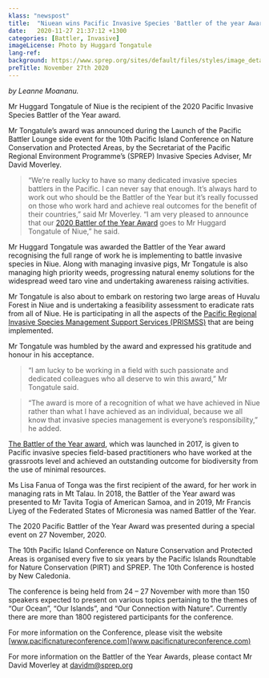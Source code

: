 ```yaml
---
klass: "newspost"
title:  "Niuean wins Pacific Invasive Species 'Battler of the year Award'"
date:   2020-11-27 21:37:12 +1300
categories: [Battler, Invasive]
imageLicense: Photo by Huggard Tongatule
lang-ref: 
background: https://www.sprep.org/sites/default/files/styles/image_detai_670_400_/public/images/news/IMG_20150916_101333_b.jpg?itok=WiXD6fs3/600x300
preTitle: November 27th 2020
---
```

*by Leanne Moananu.*

Mr Huggard Tongatule of Niue is the recipient of the 2020 Pacific Invasive Species Battler of the Year award. 

Mr Tongatule’s award was announced during the Launch of the Pacific Battler Lounge side event for the 10th Pacific Island Conference on Nature Conservation and Protected Areas, by the Secretariat of the Pacific Regional Environment Programme’s (SPREP) Invasive Species Adviser, Mr David Moverley. 

>“We’re really lucky to have so many dedicated invasive species battlers in the Pacific. I can never say that enough. It’s always hard to work out who should be the Battler of the Year but it’s really focussed on those who work hard and achieve real outcomes for the benefit of their countries,” said Mr Moverley.
“I am very pleased to announce that our [2020 Battler of the Year Award](https://www.youtube.com/watch?v=jCMY4qq-WaI&feature=youtu.be) goes to Mr Huggard Tongatule of Niue,” he said.  

Mr Huggard Tongatule was awarded the Battler of the Year award recognising the full range of work he is implementing to battle invasive species in Niue.  Along with managing invasive pigs, Mr Tongatule is also managing high priority weeds, progressing natural enemy solutions for the widespread weed taro vine and undertaking awareness raising activities. 

Mr Tongatule is also about to embark on restoring two large areas of Huvalu Forest in Niue and is undertaking a feasibility assessment to eradicate rats from all of Niue. He is participating in all the aspects of the [Pacific Regional Invasive Species Management Support Services (PRISMSS)](https://www.sprep.org/invasive-species-management-in-the-pacific/prismss)  that are being implemented. 

Mr Tongatule was humbled by the award and expressed his gratitude and honour in his acceptance. 

>“I am lucky to be working in a field with such passionate and dedicated colleagues who all deserve to win this award,” Mr Tongatule said.

>“The award is more of a recognition of what we have achieved in Niue rather than what I have achieved as an individual, because we all know that invasive species management is everyone’s responsibility,” he added. 

[The Battler of the Year award](https://www.sprep.org/pacific-invasive-species-battler-of-the-year), which  was launched in 2017, is given to Pacific invasive species field-based practitioners who have worked at the grassroots level and achieved an outstanding outcome for biodiversity from the use of minimal resources. 

Ms Lisa Fanua of Tonga was the first recipient of the award, for her work in managing rats in Mt Talau. In 2018, the Battler of the Year award was presented to Mr Tavita Togia of American Samoa, and in 2019, Mr Francis Liyeg of the Federated States of Micronesia was named Battler of the Year. 

The 2020 Pacific Battler of the Year Award was presented during a special event on 27 November, 2020.

The 10th Pacific Island Conference on Nature Conservation and Protected Areas is organised every five to six years by the Pacific Islands Roundtable for Nature Conservation (PIRT) and SPREP. The 10th Conference is hosted by New Caledonia. 

The conference is being held from 24 – 27 November with more than 150 speakers expected to present on various topics pertaining to the themes of “Our Ocean”, “Our Islands”, and “Our Connection with Nature”. Currently there are more than 1800 registered participants for the conference. 

For more information on the Conference, please visit the website [www.pacificnatureconference.com](www.pacificnatureconference.com) 

For more information on the Battler of the Year Awards, please contact Mr David Moverley at [davidm@sprep.org](davidm@sprep.org)
